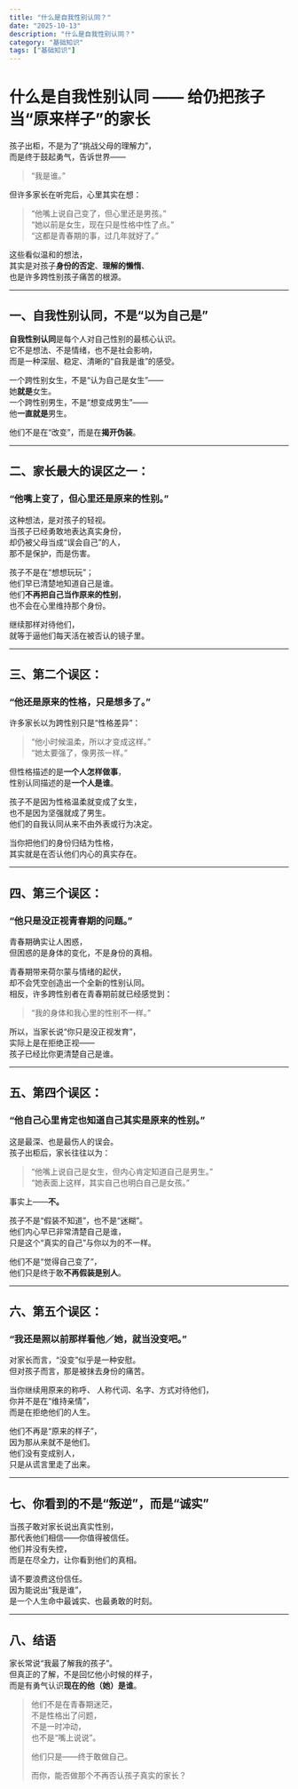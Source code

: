```yaml
---
title: "什么是自我性别认同？"
date: "2025-10-13"
description: "什么是自我性别认同？"
category: "基础知识"
tags: ["基础知识"]
---
```


# 什么是自我性别认同 —— 给仍把孩子当“原来样子”的家长

孩子出柜，不是为了“挑战父母的理解力”，  
而是终于鼓起勇气，告诉世界——  
> “我是谁。”

但许多家长在听完后，心里其实在想：  
> “他嘴上说自己变了，但心里还是男孩。”  
> “她以前是女生，现在只是性格中性了点。”  
> “这都是青春期的事，过几年就好了。”

这些看似温和的想法，  
其实是对孩子**身份的否定**、**理解的懒惰**、  
也是许多跨性别孩子痛苦的根源。

---

## 一、自我性别认同，不是“以为自己是”

**自我性别认同**是每个人对自己性别的最核心认识。  
它不是想法、不是情绪，也不是社会影响，  
而是一种深层、稳定、清晰的“自我是谁”的感受。

一个跨性别女生，不是“认为自己是女生”——  
她**就是**女生。  
一个跨性别男生，不是“想变成男生”——  
他**一直就是**男生。  

他们不是在“改变”，而是在**揭开伪装**。

---

## 二、家长最大的误区之一：  
### “他嘴上变了，但心里还是原来的性别。”

这种想法，是对孩子的轻视。  
当孩子已经勇敢地表达真实身份，  
却仍被父母当成“误会自己”的人，  
那不是保护，而是伤害。  

孩子不是在“想想玩玩”；  
他们早已清楚地知道自己是谁。  
他们**不再把自己当作原来的性别**，  
也不会在心里维持那个身份。  

继续那样对待他们，  
就等于逼他们每天活在被否认的镜子里。  

---

## 三、第二个误区：  
### “他还是原来的性格，只是想多了。”

许多家长以为跨性别只是“性格差异”：  
> “他小时候温柔，所以才变成这样。”  
> “她太要强了，像男孩一样。”

但性格描述的是**一个人怎样做事**，  
性别认同描述的是**一个人是谁**。  

孩子不是因为性格温柔就变成了女生，  
也不是因为坚强就成了男生。  
他们的自我认同从来不由外表或行为决定。  

当你把他们的身份归结为性格，  
其实就是在否认他们内心的真实存在。

---

## 四、第三个误区：  
### “他只是没正视青春期的问题。”

青春期确实让人困惑，  
但困惑的是身体的变化，不是身份的真相。  

青春期带来荷尔蒙与情绪的起伏，  
却不会凭空创造出一个全新的性别认同。  
相反，许多跨性别者在青春期前就已经感觉到：  
> “我的身体和我心里的性别不一样。”  

所以，当家长说“你只是没正视发育”，  
实际上是在拒绝正视——  
孩子已经比你更清楚自己是谁。  

---

## 五、第四个误区：  
### “他自己心里肯定也知道自己其实是原来的性别。”

这是最深、也是最伤人的误会。  
孩子出柜后，家长往往以为：  
> “他嘴上说自己是女生，但内心肯定知道自己是男生。”  
> “她表面上这样，其实自己也明白自己是女孩。”

事实上——**不。**  

孩子不是“假装不知道”，也不是“迷糊”。  
他们内心早已非常清楚自己是谁，  
只是这个“真实的自己”与你以为的不一样。  

他们不是“觉得自己变了”，  
他们只是终于敢**不再假装是别人**。

---

## 六、第五个误区：  
### “我还是照以前那样看他／她，就当没变吧。”

对家长而言，“没变”似乎是一种安慰。  
但对孩子而言，那是被抹去身份的痛苦。  

当你继续用原来的称呼、 人称代词、名字、方式对待他们，  
你并不是在“维持亲情”，  
而是在拒绝他们的人生。  

他们不再是“原来的样子”，  
因为那从来就不是他们。  
他们没有变成别人，  
只是从谎言里走了出来。

---

## 七、你看到的不是“叛逆”，而是“诚实”

当孩子敢对家长说出真实性别，  
那代表他们相信——你值得被信任。  
他们并没有失控，  
而是在尽全力，让你看到他们的真相。

请不要浪费这份信任。  
因为能说出“我是谁”，  
是一个人生命中最诚实、也最勇敢的时刻。  

---

## 八、结语

家长常说“我最了解我的孩子”。  
但真正的了解，不是回忆他小时候的样子，  
而是有勇气认识**现在的他（她）是谁**。  

> 他们不是在青春期迷茫，  
> 不是性格出了问题，  
> 不是一时冲动，  
> 也不是“嘴上说说”。  
>   
> 他们只是——终于敢做自己。  
>   
> 而你，能否做那个不再否认孩子真实的家长？
